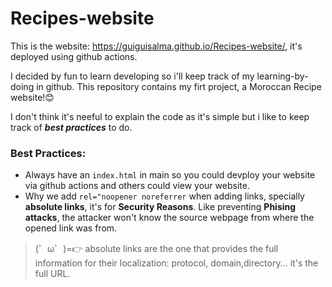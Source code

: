 # Recipes-website
This is the website: https://guiguisalma.github.io/Recipes-website/, it's deployed using github actions.

I decided by fun to learn developing so i'll keep track of my learning-by-doing in github.
This repository contains my firt project, a Moroccan Recipe website!😊

I don't think it's neeful to explain the code as it's simple but i like to keep track of ***best practices*** to do.

### Best Practices:
- Always have an ``index.html`` in main so you could devploy your website via github actions and others could view your website.
- Why we add `rel="noopener noreferrer` when adding links, specially **absolute links**, it's for **Security Reasons**.
Like preventing **Phising attacks**, the attacker won't know the source webpage from where the opened link was from.
> (゜ω゜)=👉 absolute links are the one that provides the full information for their localization: protocol, domain,directory... it's the full URL.
